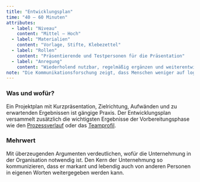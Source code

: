 ```yaml
---
title: "Entwicklungsplan"
time: "40 – 60 Minuten"
attributes:
  - label: "Niveau"
    content: "Mittel – Hoch"
  - label: "Materialien"
    content: "Vorlage, Stifte, Klebezettel"
  - label: "Rollen"
    content: "Präsentierende und Testpersonen für die Präsentation"
  - label: "Anregung"
    content: "Wiederholend nutzbar, regelmäßig ergänzen und weiterentwickeln"
note: "Die Kommunikationsforschung zeigt, dass Menschen weniger auf logische Fakten als vielmehr auf gute Geschichten reagieren. Das können öffentliche Institutionen nutzen, indem Kommunikationsansätze wie der goldene Kreis häufiger zum Einsatz kommen. Nach diesem Schema beginnt die Geschichte mit dem WOFÜR, beschreibt darauf aufbauend das WIE und wird mit dem WAS beendet."
---
```


### Was und wofür?

Ein Projektplan mit Kurzpräsentation, Zielrichtung, Aufwänden und zu erwartenden Ergebnissen ist gängige Praxis. Der Entwicklungsplan versammelt zusätzlich die wichtigsten Ergebnisse der Vorbereitungsphase wie den [Prozessverlauf](/buch/vorbereiten/prozess-planen#prozessverlauf) oder das [Teamprofil](/buch/vorbereiten/arbeitsgrundlagen-schaffen#teamprofil).

### Mehrwert

Mit überzeugenden Argumenten verdeutlichen, wofür die Unternehmung in der Organisation notwendig ist. Den Kern der Unternehmung so kommunizieren, dass er markant und lebendig auch von anderen Personen in eigenen Worten weitergegeben werden kann.
